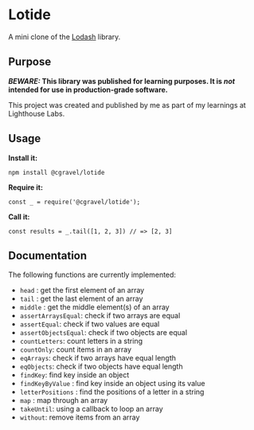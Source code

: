 # Lotide

A mini clone of the [Lodash](https://lodash.com) library.

## Purpose

**_BEWARE:_ This library was published for learning purposes. It is _not_ intended for use in production-grade software.**

This project was created and published by me as part of my learnings at Lighthouse Labs. 

## Usage

**Install it:**

`npm install @cgravel/lotide`

**Require it:**

`const _ = require('@cgravel/lotide');`

**Call it:**

`const results = _.tail([1, 2, 3]) // => [2, 3]`

## Documentation

The following functions are currently implemented:


* `head` : get the first element of an array
* `tail` : get the last element of an array
* `middle` : get the middle element(s) of an array
* `assertArraysEqual`: check if two arrays are equal
* `assertEqual`: check if two values are equal
* `assertObjectsEqual`: check if two objects are equal
* `countLetters`: count letters in a string
* `countOnly`: count items in an array
* `eqArrays`: check if two arrays have equal length
* `eqObjects`: check if two objects have equal length
* `findKey`: find key inside an object
* `findKeyByValue` : find key inside an object using its value
* `letterPositions` : find the positions of a letter in a string
* `map` : map through an array
* `takeUntil`: using a callback to loop an array
* `without`: remove items from an array